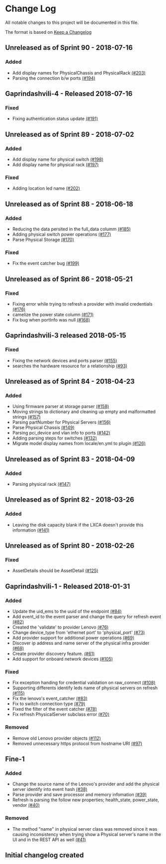 # Change Log

All notable changes to this project will be documented in this file.

The format is based on [Keep a Changelog](http://keepachangelog.com/en/1.0.0/)


## Unreleased as of Sprint 90 - 2018-07-16

### Added
- Add display names for PhysicalChassis and PhysicalRack [(#203)](https://github.com/ManageIQ/manageiq-providers-lenovo/pull/203)
- Parsing the connection b/w ports [(#194)](https://github.com/ManageIQ/manageiq-providers-lenovo/pull/194)

## Gaprindashvili-4 - Released 2018-07-16

### Fixed
- Fixing authentication status update [(#191)](https://github.com/ManageIQ/manageiq-providers-lenovo/pull/191)

## Unreleased as of Sprint 89 - 2018-07-02

### Added
- Add display name for physical switch [(#198)](https://github.com/ManageIQ/manageiq-providers-lenovo/pull/198)
- Add display name for physical rack [(#197)](https://github.com/ManageIQ/manageiq-providers-lenovo/pull/197)

### Fixed
- Adding location led name [(#202)](https://github.com/ManageIQ/manageiq-providers-lenovo/pull/202)

## Unreleased as of Sprint 88 - 2018-06-18

### Added
- Reducing the data persited in the full_data columm [(#185)](https://github.com/ManageIQ/manageiq-providers-lenovo/pull/185)
- Adding physical switch power operations [(#177)](https://github.com/ManageIQ/manageiq-providers-lenovo/pull/177)
- Parse Physical Storage [(#170)](https://github.com/ManageIQ/manageiq-providers-lenovo/pull/170)

### Fixed
- Fix the event catcher bug [(#199)](https://github.com/ManageIQ/manageiq-providers-lenovo/pull/199)

## Unreleased as of Sprint 86 - 2018-05-21

### Fixed
- Fixing error while trying to refresh a provider with invalid credentials [(#176)](https://github.com/ManageIQ/manageiq-providers-lenovo/pull/176)
- camelize the power state column [(#171)](https://github.com/ManageIQ/manageiq-providers-lenovo/pull/171)
- Fix bug when portInfo was null [(#168)](https://github.com/ManageIQ/manageiq-providers-lenovo/pull/168)

## Gaprindashvili-3 released 2018-05-15

### Fixed
- Fixing the network devices and ports parser [(#155)](https://github.com/ManageIQ/manageiq-providers-lenovo/pull/155)
- searches the hardware resource for a relationship [(#93)](https://github.com/ManageIQ/manageiq-providers-lenovo/pull/93)

## Unreleased as of Sprint 84 - 2018-04-23

### Added
- Using firmware parser at storage parser [(#158)](https://github.com/ManageIQ/manageiq-providers-lenovo/pull/158)
- Moving strings to dictionary and cleaning up empty and malformatted strings [(#157)](https://github.com/ManageIQ/manageiq-providers-lenovo/pull/157)
- Parsing partNumber for Physical Servers [(#156)](https://github.com/ManageIQ/manageiq-providers-lenovo/pull/156)
- Parse Physical Chassis [(#149)](https://github.com/ManageIQ/manageiq-providers-lenovo/pull/149)
- Parsing pci_device and vlan info to ports [(#142)](https://github.com/ManageIQ/manageiq-providers-lenovo/pull/142)
- Adding parsing steps for switches [(#132)](https://github.com/ManageIQ/manageiq-providers-lenovo/pull/132)
- Migrate model display names from locale/en.yml to plugin [(#126)](https://github.com/ManageIQ/manageiq-providers-lenovo/pull/126)

## Unreleased as of Sprint 83 - 2018-04-09

### Added
- Parsing physical rack [(#147)](https://github.com/ManageIQ/manageiq-providers-lenovo/pull/147)

## Unreleased as of Sprint 82 - 2018-03-26

### Added
- Leaving the disk capacity blank if the LXCA doesn't provide this information [(#141)](https://github.com/ManageIQ/manageiq-providers-lenovo/pull/141)

## Unreleased as of Sprint 80 - 2018-02-26

### Fixed
- AssetDetails should be AssetDetail [(#125)](https://github.com/ManageIQ/manageiq-providers-lenovo/pull/125)

## Gaprindashvili-1 - Released 2018-01-31

### Added
- Update the uid_ems to the uuid of the endpoint [(#84)](https://github.com/ManageIQ/manageiq-providers-lenovo/pull/84)
- Add event_id to the event parser and change the query for refresh event [(#82)](https://github.com/ManageIQ/manageiq-providers-lenovo/pull/82)
- Created the 'validate' to provider Lenovo [(#76)](https://github.com/ManageIQ/manageiq-providers-lenovo/pull/76)
- Change device_type from 'ethernet port' to 'physical_port' [(#73)](https://github.com/ManageIQ/manageiq-providers-lenovo/pull/73)
- Add provider support for additional power operations [(#69)](https://github.com/ManageIQ/manageiq-providers-lenovo/pull/69)
- Discover ip address and name server of the physical infra provider [(#68)](https://github.com/ManageIQ/manageiq-providers-lenovo/pull/68)
- Create provider discovery feature. [(#61)](https://github.com/ManageIQ/manageiq-providers-lenovo/pull/61)
- Add support for onboard network devices [(#105)](https://github.com/ManageIQ/manageiq-providers-lenovo/pull/105)

### Fixed
- Fix exception handing for credential validation on raw_connect [(#108)](https://github.com/ManageIQ/manageiq-providers-lenovo/pull/108)
- Supporting differents identify leds name of physical servers on refresh [(#115)](https://github.com/ManageIQ/manageiq-providers-lenovo/pull/115)
- Fix the lenovo's event_catcher [(#83)](https://github.com/ManageIQ/manageiq-providers-lenovo/pull/83)
- Fix to switch connection type [(#79)](https://github.com/ManageIQ/manageiq-providers-lenovo/pull/79)
- Fixed the filter of the  event catcher [(#78)](https://github.com/ManageIQ/manageiq-providers-lenovo/pull/78)
- Fix refresh PhysicalServer subclass error [(#70)](https://github.com/ManageIQ/manageiq-providers-lenovo/pull/70)

### Removed
- Remove old Lenovo provider objects [(#112)](https://github.com/ManageIQ/manageiq-providers-lenovo/pull/112)
- Removed unnecessary https protocol from hostname URI [(#97)](https://github.com/ManageIQ/manageiq-providers-lenovo/pull/97)

## Fine-1

### Added
- Change the source name of the Lenovo's provider and add the physical server identify into event hash [(#38)](https://github.com/ManageIQ/manageiq-providers-lenovo/pull/38)
- Parse provider and save processor and memory infomation [(#39)](https://github.com/ManageIQ/manageiq-providers-lenovo/pull/39)
- Refresh is parsing the follow new properties; health_state, power_state, vendor [(#40)](https://github.com/ManageIQ/manageiq-providers-lenovo/pull/40)

### Removed
- The method "name" in physical server class was removed since it was causing inconsistency when trying show a Physical server's name in the UI and in the REST API as well [(#41)](https://github.com/ManageIQ/manageiq-providers-lenovo/pull/41)

## Initial changelog created
